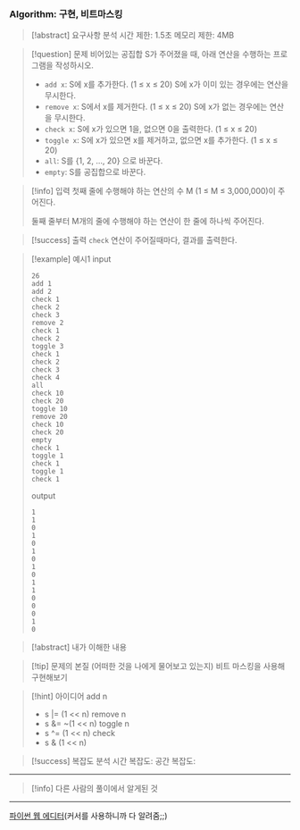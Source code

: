 ### Algorithm: 구현, 비트마스킹

> [!abstract] 요구사항 분석
> 시간 제한: 1.5초
> 메모리 제한: 4MB

> [!question] 문제
> 비어있는 공집합 S가 주어졌을 때, 아래 연산을 수행하는 프로그램을 작성하시오.
>
> - `add x`: S에 x를 추가한다. (1 ≤ x ≤ 20) S에 x가 이미 있는 경우에는 연산을 무시한다.
> - `remove x`: S에서 x를 제거한다. (1 ≤ x ≤ 20) S에 x가 없는 경우에는 연산을 무시한다.
> - `check x`: S에 x가 있으면 1을, 없으면 0을 출력한다. (1 ≤ x ≤ 20)
> - `toggle x`: S에 x가 있으면 x를 제거하고, 없으면 x를 추가한다. (1 ≤ x ≤ 20)
> - `all`: S를 {1, 2, ..., 20} 으로 바꾼다.
> - `empty`: S를 공집합으로 바꾼다.

> [!info] 입력
> 첫째 줄에 수행해야 하는 연산의 수 M (1 ≤ M ≤ 3,000,000)이 주어진다.
>
> 둘째 줄부터 M개의 줄에 수행해야 하는 연산이 한 줄에 하나씩 주어진다.

> [!success] 출력
> `check` 연산이 주어질때마다, 결과를 출력한다.

> [!example] 예시1
> input
>
> ```
> 26
> add 1
> add 2
> check 1
> check 2
> check 3
> remove 2
> check 1
> check 2
> toggle 3
> check 1
> check 2
> check 3
> check 4
> all
> check 10
> check 20
> toggle 10
> remove 20
> check 10
> check 20
> empty
> check 1
> toggle 1
> check 1
> toggle 1
> check 1
> ```
>
> output
>
> ```
> 1
> 1
> 0
> 1
> 0
> 1
> 0
> 1
> 0
> 1
> 1
> 0
> 0
> 0
> 1
> 0
> ```

> [!abstract] 내가 이해한 내용

> [!tip] 문제의 본질 (어떠한 것을 나에게 물어보고 있는지)
> 비트 마스킹을 사용해 구현해보기

> [!hint] 아이디어
> add n
>
> - s |= (1 << n)
>   remove n
> - s &= ~(1 << n)
>   toggle n
> - s ^= (1 << n)
>   check
> - s & (1 << n)

> [!success] 복잡도 분석
> 시간 복잡도:
> 공간 복잡도:

---

> [!info] 다른 사람의 풀이에서 알게된 것

---

[파이썬 웹 에디터](https://replit.com/@alsrudgh0210/KhakiPrettyClient#main.py)(커서를 사용하니까 다 알려줌;;)

